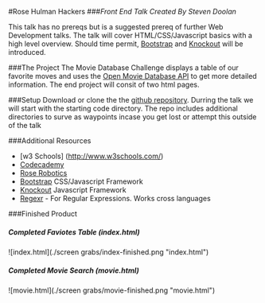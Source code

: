 #Rose Hulman Hackers
###_Front End Talk_
_Created By Steven Doolan_

This talk has no prereqs but is a suggested prereq of further Web Development talks. The talk will cover HTML/CSS/Javascript basics with a high level overview. Should time permit, [Bootstrap](http://getbootstrap.com/) and [Knockout](http://knockoutjs.com/) will be introduced.

###The Project
The Movie Database Challenge displays a table of our favorite moves and uses the [Open Movie Database API](http://www.omdbapi.com/) to get more detailed information. The end project will consit of two html pages. 

###Setup
Download or clone the the [github repository](https://github.com/RoseHulmanHackers/IntroToWebTalk). Durring the talk we will start with the starting code directory. The repo includes additional directories to surve as waypoints incase you get lost or attempt this outside of the talk

###Additional Resources
* [w3 Schools] (http://www.w3schools.com/)
* [Codecademy](https://www.codecademy.com/learn) 
* [Rose Robotics](http://www.rosebotics.org/courses)
* [Bootstrap](http://getbootstrap.com/) CSS/Javascript Framework
* [Knockout](http://knockoutjs.com/) Javascript Framework
* [Regexr](http://regexr.com/) - For Regular Expressions. Works cross languages

###Finished Product
##### Completed Faviotes Table (index.html)
![index.html](./screen grabs/index-finished.png "index.html")

##### Completed Movie Search (movie.html)
![movie.html](./screen grabs/movie-finished.png "movie.html")

